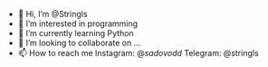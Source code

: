 - 👋 Hi, I’m @Stringls
- 👀 I’m interested in programming
- 🌱 I’m currently learning Python
- 💞️ I’m looking to collaborate on ...
- 📫 How to reach me Instagram: @_sadovodd_
                     Telegram:  @stringls

<!---
Stringls/Stringls is a ✨ special ✨ repository because its `README.md` (this file) appears on your GitHub profile.
You can click the Preview link to take a look at your changes.
--->

